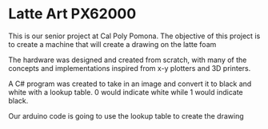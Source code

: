 # Latte Art PX62000

This is our senior project at Cal Poly Pomona. The objective of this project is to create a machine that will create a drawing on the latte foam

The hardware was designed and created from scratch, with many of the concepts and implementations inspired from x-y plotters and 3D printers.

A C# program was created to take in an image and convert it to black and white with a lookup table. 0 would indicate white while 1 would indicate black.

Our arduino code is going to use the lookup table to create the drawing